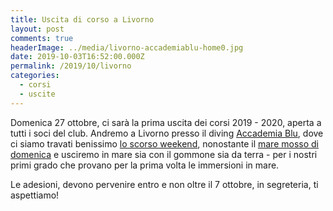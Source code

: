 ```yaml
---
title: Uscita di corso a Livorno
layout: post
comments: true
headerImage: ../media/livorno-accademiablu-home0.jpg
date: 2019-10-03T16:52:00.000Z
permalink: /2019/10/livorno
categories:
  - corsi
  - uscite
---
```


Domenica 27 ottobre, ci sarà la prima uscita dei corsi 2019 - 2020, aperta a tutti i soci del club. Andremo a Livorno presso il diving [Accademia Blu](http://www.accademiablu.net/), dove ci siamo travati benissimo [lo scorso weekend](https://www.instagram.com/p/B29kjoFoeyB/), nonostante il [mare mosso di domenica](https://www.instagram.com/p/B3AI_qPoTt5/) e usciremo in mare sia con il gommone sia da terra - per i nostri primi grado che provano per la prima volta le immersioni in mare.

Le adesioni, devono pervenire entro e non oltre il 7 ottobre, in segreteria, ti aspettiamo!
